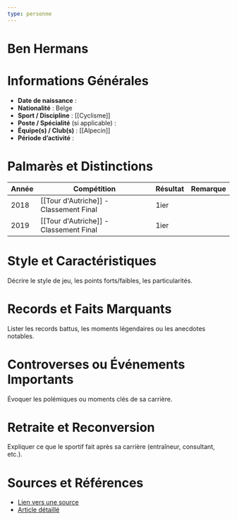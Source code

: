 ```yaml
---
type: personne
---
```


# Ben Hermans

# Informations Générales
- **Date de naissance** :  
- **Nationalité** :  Belge
- **Sport / Discipline** :  [[Cyclisme]] 
- **Poste / Spécialité** (si applicable) :  
- **Équipe(s) / Club(s)** :  [[Alpecin]]
- **Période d’activité** :  

# Palmarès et Distinctions
| Année | Compétition                            | Résultat | Remarque |
| ----- | -------------------------------------- | -------- | -------- |
| 2018  | [[Tour d'Autriche]] - Classement Final | 1ier     |          |
| 2019  | [[Tour d'Autriche]] - Classement Final | 1ier     |          |

# Style et Caractéristiques
Décrire le style de jeu, les points forts/faibles, les particularités.

# Records et Faits Marquants
Lister les records battus, les moments légendaires ou les anecdotes notables.

# Controverses ou Événements Importants
Évoquer les polémiques ou moments clés de sa carrière.

# Retraite et Reconversion
Expliquer ce que le sportif fait après sa carrière (entraîneur, consultant, etc.).

# Sources et Références
- [Lien vers une source](#)
- [Article détaillé](#)
